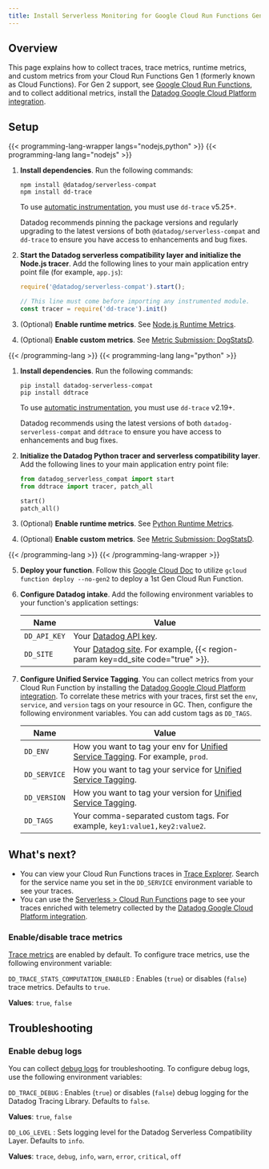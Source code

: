 ```yaml
---
title: Install Serverless Monitoring for Google Cloud Run Functions Gen 1
---
```


## Overview
This page explains how to collect traces, trace metrics, runtime metrics, and custom metrics from your Cloud Run Functions Gen 1 (formerly known as Cloud Functions). For Gen 2 support, see [Google Cloud Run Functions][8], and to collect additional metrics, install the [Datadog Google Cloud Platform integration][6].

## Setup

{{< programming-lang-wrapper langs="nodejs,python" >}}
{{< programming-lang lang="nodejs" >}}
1. **Install dependencies**. Run the following commands:
   ```shell
   npm install @datadog/serverless-compat
   npm install dd-trace
   ```

   To use [automatic instrumentation][1], you must use `dd-trace` v5.25+.

   Datadog recommends pinning the package versions and regularly upgrading to the latest versions of both `@datadog/serverless-compat` and `dd-trace` to ensure you have access to enhancements and bug fixes.

2. **Start the Datadog serverless compatibility layer and initialize the Node.js tracer**. Add the following lines to your main application entry point file (for example, `app.js`):

   ```js
   require('@datadog/serverless-compat').start();

   // This line must come before importing any instrumented module. 
   const tracer = require('dd-trace').init()
   ```

3. (Optional) **Enable runtime metrics**. See [Node.js Runtime Metrics][2].

4. (Optional) **Enable custom metrics**. See [Metric Submission: DogStatsD][3].

[1]: /tracing/trace_collection/automatic_instrumentation/?tab=singlestepinstrumentation
[2]: /tracing/metrics/runtime_metrics/?tab=nodejs
[3]: /metrics/custom_metrics/dogstatsd_metrics_submission/?code-lang=nodejs
{{< /programming-lang >}}
{{< programming-lang lang="python" >}}
1. **Install dependencies**. Run the following commands:
   ```shell
   pip install datadog-serverless-compat
   pip install ddtrace
   ```

   To use [automatic instrumentation][1], you must use `dd-trace` v2.19+.

   Datadog recommends using the latest versions of both `datadog-serverless-compat` and `ddtrace` to ensure you have access to enhancements and bug fixes.

2. **Initialize the Datadog Python tracer and serverless compatibility layer**. Add the following lines to your main application entry point file:

   ```python
   from datadog_serverless_compat import start
   from ddtrace import tracer, patch_all

   start()
   patch_all()
   ```

3. (Optional) **Enable runtime metrics**. See [Python Runtime Metrics][2].

4. (Optional) **Enable custom metrics**. See [Metric Submission: DogStatsD][3].

[1]: /tracing/trace_collection/automatic_instrumentation/?tab=singlestepinstrumentation
[2]: /tracing/metrics/runtime_metrics/?tab=python
[3]: /metrics/custom_metrics/dogstatsd_metrics_submission/?code-lang=python
{{< /programming-lang >}}
{{< /programming-lang-wrapper >}}

5. **Deploy your function**. 
   Follow this [Google Cloud Doc][10] to utilize `gcloud function deploy --no-gen2` to deploy a 1st Gen Cloud Run Function.

6. **Configure Datadog intake**. Add the following environment variables to your function's application settings:

   | Name | Value |
   | ---- | ----- |
   | `DD_API_KEY` | Your [Datadog API key][1]. |
   | `DD_SITE` | Your [Datadog site][2]. For example, {{< region-param key=dd_site code="true" >}}. |

7. **Configure Unified Service Tagging**. You can collect metrics from your Cloud Run Function by installing the [Datadog Google Cloud Platform integration][6]. To correlate these metrics with your traces, first set the `env`, `service`, and `version` tags on your resource in GC. Then, configure the following environment variables. You can add custom tags as `DD_TAGS`.

   | Name | Value |
   | ---- | ----- |
   | `DD_ENV` | How you want to tag your env for [Unified Service Tagging][9]. For example, `prod`. |
   | `DD_SERVICE` | How you want to tag your service for [Unified Service Tagging][9].  |
   | `DD_VERSION` | How you want to tag your version for [Unified Service Tagging][9]. |
   | `DD_TAGS` | Your comma-separated custom tags. For example, `key1:value1,key2:value2`.  |

## What's next?

- You can view your Cloud Run Functions traces in [Trace Explorer][4]. Search for the service name you set in the `DD_SERVICE` environment variable to see your traces.
- You can use the [Serverless > Cloud Run Functions][5] page to see your traces enriched with telemetry collected by the [Datadog Google Cloud Platform integration][6].

### Enable/disable trace metrics

[Trace metrics][3] are enabled by default. To configure trace metrics, use the following environment variable:

`DD_TRACE_STATS_COMPUTATION_ENABLED`
: Enables (`true`) or disables (`false`) trace metrics. Defaults to `true`.

  **Values**: `true`, `false`

## Troubleshooting

### Enable debug logs

You can collect [debug logs][7] for troubleshooting. To configure debug logs, use the following environment variables:

`DD_TRACE_DEBUG`
: Enables (`true`) or disables (`false`) debug logging for the Datadog Tracing Library. Defaults to `false`.

  **Values**: `true`, `false` 

`DD_LOG_LEVEL`
: Sets logging level for the Datadog Serverless Compatibility Layer. Defaults to `info`.

  **Values**: `trace`, `debug`, `info`, `warn`, `error`, `critical`, `off`


[1]: /account_management/api-app-keys/#add-an-api-key-or-client-token
[2]: /getting_started/site
[3]: /tracing/metrics/metrics_namespace/
[4]: https://app.datadoghq.com/apm/traces
[5]: https://app.datadoghq.com/functions?cloud=gcp&entity_view=cloud_functions
[6]: /integrations/google_cloud_platform/
[7]: /tracing/troubleshooting/tracer_debug_logs/#enable-debug-mode
[8]: /serverless/google_cloud_run/functions
[9]: /getting_started/tagging/unified_service_tagging/
[10]: https://cloud.google.com/functions/1stgendocs/deploy